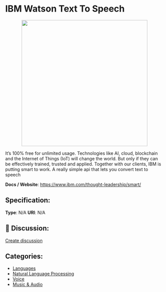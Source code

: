 # IBM Watson Text To Speech
<p align="center">
    <img width="400" src="https://raw.githubusercontent.com/apis-list/apis-list/main/apis/ibm-watson-text-to-speech/logo_256x256.png" />
</p>

It’s 100% free for unlimited usage. Technologies like AI, cloud, blockchain and the Internet of Things (IoT) will change the world.  But only if they can be effectively trained, trusted and applied.  Together with our clients, IBM is putting smart to work. A really simple api that lets you convert text to speech

**Docs / Website**: https://www.ibm.com/thought-leadership/smart/

## Specification:
**Type**:  N/A 
**URI**:  N/A 

## 💬 Discussion:
[Create discussion](https://github.com/apis-list/apis-list/discussions/new)

## Categories:
- [Languages](https://github.com/apis-list/apis-list#languages)
- [Natural Language Processing](https://github.com/apis-list/apis-list#natural-language-processing)
- [Voice](https://github.com/apis-list/apis-list#voice)
- [Music & Audio](https://github.com/apis-list/apis-list#music-and-audio)



